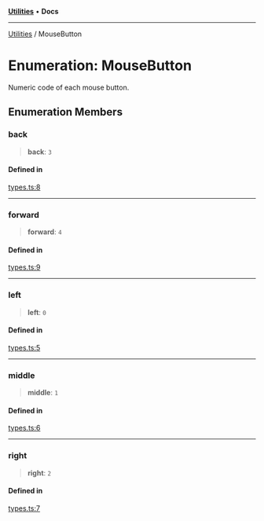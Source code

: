 [**Utilities**](../README.md) • **Docs**

***

[Utilities](../README.md) / MouseButton

# Enumeration: MouseButton

Numeric code of each mouse button.

## Enumeration Members

### back

> **back**: `3`

#### Defined in

[types.ts:8](https://github.com/noobiept/utilities/blob/1d2cee23362dcff5c0b5fdf27f21e257e8f3dc9e/source/types.ts#L8)

***

### forward

> **forward**: `4`

#### Defined in

[types.ts:9](https://github.com/noobiept/utilities/blob/1d2cee23362dcff5c0b5fdf27f21e257e8f3dc9e/source/types.ts#L9)

***

### left

> **left**: `0`

#### Defined in

[types.ts:5](https://github.com/noobiept/utilities/blob/1d2cee23362dcff5c0b5fdf27f21e257e8f3dc9e/source/types.ts#L5)

***

### middle

> **middle**: `1`

#### Defined in

[types.ts:6](https://github.com/noobiept/utilities/blob/1d2cee23362dcff5c0b5fdf27f21e257e8f3dc9e/source/types.ts#L6)

***

### right

> **right**: `2`

#### Defined in

[types.ts:7](https://github.com/noobiept/utilities/blob/1d2cee23362dcff5c0b5fdf27f21e257e8f3dc9e/source/types.ts#L7)
